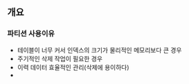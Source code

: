 ## 개요
### 파티션 사용이유
 - 테이블이 너무 커서 인덱스의 크기가 물리적인 메모리보다 큰 경우
 - 주기적인 삭제 작업이 필요한 경우
 - 이력 데이터 효율적인 관리(삭제에 용이하다)  
- 


